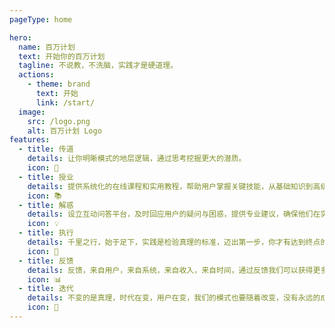 ```yaml
---
pageType: home

hero:
  name: 百万计划
  text: 开始你的百万计划
  tagline: 不说教，不洗脑，实践才是硬道理。
  actions:
    - theme: brand
      text: 开始
      link: /start/
  image:
    src: /logo.png
    alt: 百万计划 Logo
features:
  - title: 传道
    details: 让你明晰模式的地层逻辑，通过思考挖掘更大的潜质。
    icon: 🧠
  - title: 授业
    details: 提供系统化的在线课程和实用教程，帮助用户掌握关键技能，从基础知识到高级应用，确保每位参与者都能有效运用所学。
    icon: 📚
  - title: 解惑
    details: 设立互动问答平台，及时回应用户的疑问与困惑，提供专业建议，确保他们在实践过程中能够顺利前行，消除学习障碍。
    icon: 💡
  - title: 执行
    details: 千里之行，始于足下，实践是检验真理的标准，迈出第一步，你才有达到终点的可能。
    icon: 🏁
  - title: 反馈
    details: 反馈，来自用户，来自系统，来自收入，来自时间，通过反馈我们可以获得更多数据，从而修正策略和方向。
    icon: 📊
  - title: 迭代
    details: 不变的是真理，时代在变，用户在变，我们的模式也要随着改变，没有永远的成功，只有不变的成长。
    icon: 🔁
---
```

